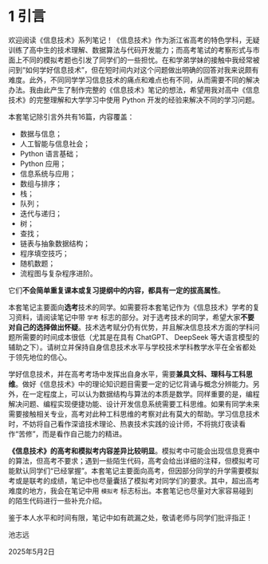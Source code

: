 # 1 引言

欢迎阅读《信息技术》系列笔记！《信息技术》作为浙江省高考的特色学科，无疑训练了高中生的技术理解、数据算法与代码开发能力；而高考笔试的考察形式与市面上不同的模拟考题也引发了同学们的一些担忧。在和学弟学妹的接触中我经常被问到“如何学好信息技术”，但在短时间内对这个问题做出明确的回答对我来说颇有难度。此外，不同同学学习信息技术的痛点和难点也有不同，从而需要不同的解决办法。我由此产生了制作完整的《信息技术》笔记的想法，希望用我对高中《信息技术》的完整理解和大学学习中使用 Python 开发的经验来解决不同的学习问题。

本套笔记除引言外共有16篇，内容覆盖：

  - 数据与信息；
  - 人工智能与信息社会；
  - Python 语言基础；
  - Python 应用；
  - 信息系统与应用；
  - 数组与排序；
  - 栈；
  - 队列；
  - 迭代与递归；
  - 树；
  - 查找；
  - 链表与抽象数据结构；
  - 程序填空技巧；
  - 随机数题；
  - 流程图与复杂程序进阶。

它们**不会简单重复课本或复习提纲中的内容，都具有一定的拔高属性**。

本套笔记主要面向**选考**技术的同学。如需要将本套笔记作为《信息技术》学考的复习资料，请阅读笔记中带 <span style="font-size: smaller;">学考</span> 标志的部分。对于选考技术的同学，希望大家**不要对自己的选择做出怀疑**。技术选考赋分仍有优势，并且解决信息技术方面的学科问题所需要的时间成本很低（尤其是在具有 ChatGPT、 DeepSeek 等大语言模型的辅助之下）。请树立并保持自身信息技术水平与学校技术学科教学水平在全省都处于领先地位的信心。

学好信息技术，并在高考考场中发挥出自身水平，需要**兼具文科、理科与工科思维**。做好《信息技术》中的理论知识题目需要一定的记忆背诵与概念分辨能力。另外，在一定程度上，可以认为数据结构与算法的本质是数学。同样重要的是，编程解决问题、编程实现便捷功能、设计开发信息系统需要工科思维。如果有同学未来需要接触相关专业，高考对此种工科思维的考察对此有莫大的帮助。学习信息技术时，不妨将自己看作深谙技术理论、热衷技术实践的设计师，不将挑灯夜读看作“苦修”，而是看作自己能力的精进。

**《信息技术》的高考和模拟考内容差异比较明显**。模拟考中可能会出现信息竞赛中的算法，但高考不要求；遇到一些陌生代码，高考会给出详细的注释，但模拟考可能默认同学们“已经掌握”。本套笔记主要面向高考，但因部分同学的升学需要模拟考或是联考的成绩，笔记中也尽量囊括了模拟考对同学们的要求。其中，超出高考难度的地方，我会在笔记中用 <span style="font-size: smaller;">模拟考</span> 标志标出。本套笔记也尽量对大家容易碰到的陌生代码进行一些补充介绍。

鉴于本人水平和时间有限，笔记中如有疏漏之处，敬请老师与同学们批评指正！

池志远

2025年5月2日
